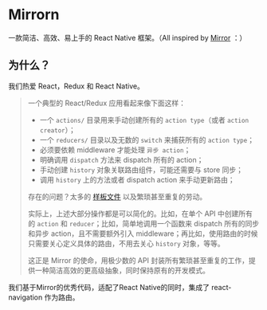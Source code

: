 # Mirrorn

一款简洁、高效、易上手的 React Native 框架。（All inspired by [Mirror](https://github.com/mirrorjs/mirror) ：）

## 为什么？

我们热爱 React，Redux 和 React Native。

> 一个典型的 React/Redux 应用看起来像下面这样：
> * 一个 `actions/` 目录用来手动创建所有的 `action type`（或者 `action creator`）；
> * 一个 `reducers/` 目录以及无数的 `switch` 来捕获所有的 `action type`；
> * 必须要依赖 middleware 才能处理 `异步 action`；
> * 明确调用 `dispatch` 方法来 dispatch 所有的 action；
> * 手动创建 `history` 对象关联路由组件，可能还需要与 store 同步；
> * 调用 `history` 上的方法或者 dispatch action 来手动更新路由；
>
> 存在的问题？太多的 [样板文件](https://github.com/reactjs/redux/blob/master/docs/recipes/ReducingBoilerplate.md) 以及繁琐甚至重复的劳动。
>
> 实际上，上述大部分操作都是可以简化的。比如，在单个 API 中创建所有的 `action` 和 `reducer`；比如，简单地调用一个函数来 dispatch 所有的同步和异步 action，且不需要额外引入 middleware；再比如，使用路由的时候只需要关心定义具体的路由，不用去关心 `history` 对象，等等。
>
> 这正是 Mirror 的使命，用极少数的 API 封装所有繁琐甚至重复的工作，提供一种简洁高效的更高级抽象，同时保持原有的开发模式。

我们基于Mirror的优秀代码，适配了React Native的同时，集成了 react-navigation 作为路由。